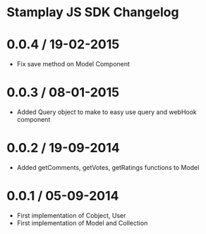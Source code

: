 # Stamplay JS SDK Changelog

0.0.4 / 19-02-2015
==================

* Fix save method on Model Component

0.0.3 / 08-01-2015
==================

* Added Query object to make to easy use query and webHook component 

0.0.2 / 19-09-2014
==================

* Added getComments, getVotes, getRatings functions to Model

0.0.1 / 05-09-2014
==================

* First implementation of Cobject, User
* First implementation of Model and Collection
